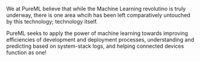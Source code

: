 We at PureML believe that while the Machine Learning revolutino is truly underway, there is one area whcih has been left comparatively untouched by this technology; technology itself.

PureML seeks to apply the power of machine learning towards improving efficiencies of development and deployment processes, understanding and predicting based on system-stack logs, and helping connected devices function as one!
